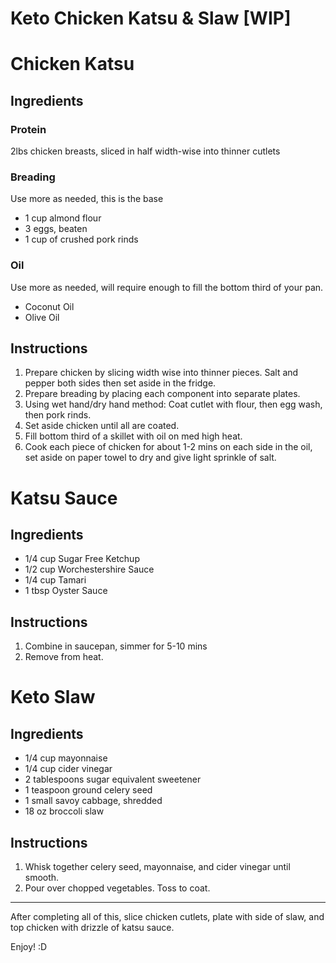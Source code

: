 # Keto Chicken Katsu & Slaw [WIP]

# Chicken Katsu

## Ingredients

### Protein
2lbs chicken breasts, sliced in half width-wise into thinner cutlets

### Breading
Use more as needed, this is the base
* 1 cup almond flour
* 3 eggs, beaten
* 1 cup of crushed pork rinds

### Oil
Use more as needed, will require enough to fill the bottom third of your pan.
* Coconut Oil
* Olive Oil

## Instructions

1. Prepare chicken by slicing width wise into thinner pieces. Salt and pepper both sides then set aside in the fridge.
2. Prepare breading by placing each component into separate plates.
3. Using wet hand/dry hand method: Coat cutlet with flour, then egg wash, then pork rinds.
4. Set aside chicken until all are coated.
5. Fill bottom third of a skillet with oil on med high heat.
6. Cook each piece of chicken for about 1-2 mins on each side in the oil, set aside on paper towel to dry and give light sprinkle of salt.

# Katsu Sauce

## Ingredients

* 1/4 cup Sugar Free Ketchup
* 1/2 cup Worchestershire Sauce
* 1/4 cup Tamari
* 1 tbsp Oyster Sauce

## Instructions
1. Combine in saucepan, simmer for 5-10 mins
2. Remove from heat.

# Keto Slaw

## Ingredients

* 1/4 cup mayonnaise
* 1/4 cup cider vinegar
* 2 tablespoons sugar equivalent sweetener
* 1 teaspoon ground celery seed
* 1 small savoy cabbage, shredded
* 18 oz broccoli slaw

## Instructions

1. Whisk together celery seed, mayonnaise, and cider vinegar until smooth.
2. Pour over chopped vegetables. Toss to coat.


---

After completing all of this, slice chicken cutlets, plate with side of slaw, and top chicken with drizzle of katsu sauce.

Enjoy! :D
